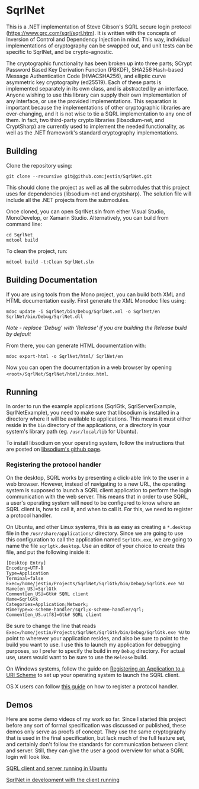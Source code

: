 SqrlNet
=======

This is a .NET implementation of Steve Gibson's SQRL secure login protocol (https://www.grc.com/sqrl/sqrl.htm).  It is written with the concepts of Inversion of Control and Dependency Injection in mind.  This way, individual implementations of cryptography can be swapped out, and unit tests can be specific to SqrlNet, and be crypto-agnostic.

The cryptographic functionality has been broken up into three parts; SCrypt Password Based Key Derivation Function (PBKDF), SHA256 Hash-based Message Authentication Code (HMACSHA256), and elliptic curve asymmetric key cryptography (ed25519).  Each of these parts is implemented separately in its own class, and is abstracted by an interface.  Anyone wishing to use this library can supply their own implementation of any interface, or use the provided implementations.  This separation is important because the implementations of other cryptographic libraries are ever-changing, and it is not wise to tie a SQRL implementation to any one of them.  In fact, two third-party crypto libraries (libsodium-net, and CryptSharp) are currently used to implement the needed functionality, as well as the .NET framework's standard cryptography implementations.

## Building

Clone the repository using:

	git clone --recursive git@github.com:jestin/SqrlNet.git

This should clone the project as well as all the submodules that this project uses for dependencies (libsodium-net and cryptsharp).  The solution file will include all the .NET projects from the submodules.

Once cloned, you can open SqrlNet.sln from either Visual Studio, MonoDevelop, or Xamarin Studio.  Alternatively, you can build from command line:

	cd SqrlNet
	mdtool build

To clean the project, run:

	mdtool build -t:Clean SqrlNet.sln

## Building Documentation

If you are using tools from the Mono project, you can build both XML and HTML documentation easily.  First generate the XML Monodoc files using:

	mdoc update -i SqrlNet/bin/Debug/SqrlNet.xml -o SqrlNet/en SqrlNet/bin/Debug/SqrlNet.dll

*Note - replace 'Debug' with 'Release' if you are building the Release build by default*

From there, you can generate HTML documentation with:

	mdoc export-html -o SqrlNet/html/ SqrlNet/en

Now you can open the documentation in a web browser by opening `<root>/SqrlNet/SqrlNet/html/index.html`.

## Running

In order to run the example applications (SqrlGtk, SqrlServerExample, SqrlNetExample), you need to make sure that libsodium is installed in a directory where it will be available to applications.  This means it must either reside in the `bin` directory of the applications, or a directory in your system's library path (eg. `/usr/local/lib` for Ubuntu).

To install libsodium on your operating system, follow the instructions that are posted on [libsodium's github page](https://github.com/jedisct1/libsodium).

### Registering the protocol handler

On the desktop, SQRL works by presenting a click-able link to the user in a web browser.  However, instead of navigating to a new URL, the operating system is supposed to launch a SQRL client application to perform the login communication with the web server.  This means that in order to use SQRL, a user's operating system will need to be configured to know where an SQRL client is, how to call it, and when to call it.  For this, we need to register a protocol handler.

On Ubuntu, and other Linux systems, this is as easy as creating a `*.desktop` file in the `/usr/share/applications/` directory.  Since we are going to use this configuration to call the application named `SqrlGtk.exe`, we are going to name the file `sqrlgtk.desktop`.  Use an editor of your choice to create this file, and put the following inside it:

	[Desktop Entry]
	Encoding=UTF-8
	Type=Application
	Terminal=false
	Exec=/home/jestin/Projects/SqrlNet/SqrlGtk/bin/Debug/SqrlGtk.exe %U
	Name[en_US]=SqrlGtk
	Comment[en_US]=Gtk# SQRL client
	Name=SqrlGtk
	Categories=Application;Network;
	MimeType=x-scheme-handler/sqrl;x-scheme-handler/qrl;
	Comment[en_US.utf8]=Gtk# SQRL client

Be sure to change the line that reads `Exec=/home/jestin/Projects/SqrlNet/SqrlGtk/bin/Debug/SqrlGtk.exe %U` to point to wherever your application resides, and also be sure to point to the build you want to use.  I use this to launch my application for debugging purposes, so I prefer to specify the build in my `Debug` directory.  For actual use, users would want to be sure to use the `Release` build.

On Windows systems, follow the guide on [Registering an Application to a URI Scheme](http://msdn.microsoft.com/en-us/library/aa767914(v=vs.85).aspx) to set up your operating system to launch the SQRL client.

OS X users can follow [this guide](https://support.shotgunsoftware.com/entries/127152-launching-external-applications-using-custom-protocols-under-osx) on how to register a protocol handler.

## Demos

Here are some demo videos of my work so far.  Since I started this project before any sort of formal specification was discussed or published, these demos only serve as proofs of concept.  They use the same cryptography that is used in the final specification, but lack much of the full feature set, and certainly don't follow the standards for communication between client and server.  Still, they can give the user a good overview for what a SQRL login will look like.

[SQRL client and server running in Ubuntu](http://www.youtube.com/watch?v=UQAUVLpb1pU)

[SqrlNet in development with the client running](http://www.youtube.com/watch?v=Kp1MJFE0fBM)
